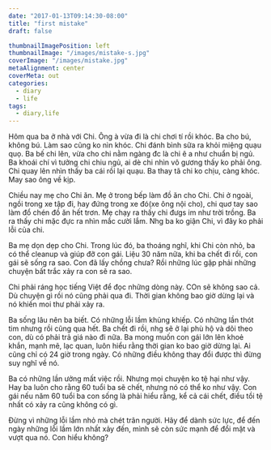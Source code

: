 ```yaml
---
date: "2017-01-13T09:14:30-08:00"
title: "first mistake"
draft: false

thumbnailImagePosition: left
thumbnailImage: "/images/mistake-s.jpg"
coverImage: "/images/mistake.jpg"
metaAlignment: center
coverMeta: out
categories:
  - diary
  - life
tags:
  - diary,life
---
```


Hôm qua ba ở nhà với Chi. Ông à vừa đi là chi chơi tí rồi khóc. Ba cho
bú, không bú. Làm sao cũng ko nìn khóc. Chi đánh bình sữa ra khỏi miệng
quạu quọ. Ba bế chi lên, vừa cho chi nằm ngàng đc là chi ê a như chuẩn
bị ngủ. Ba khoái chí vì tưởng chi chiu ngủ, ai dè chi nhìn vô gương thấy
ko phải ông. Chi quay lên nhìn thấy ba cái rồi lại quạu. Ba thay tã chi
ko chịu, càng khóc. May sao ông về kịp.

Chiều nay mẹ cho Chi ăn. Mẹ ở trong bếp làm đồ ăn cho Chi. Chi ở ngoài,
ngồi trong xe tập đi, hay đứng trong xe đó(xe ông nội cho), chi quơ tay
sao làm đổ chén đồ ăn hết trơn. Mẹ chạy ra thấy chi đưgs im như trời
trồng. Ba ra thấy chi mặc đực ra nhìn mắc cười lắm. Nhg ba ko giận Chi,
vì đây ko phải lỗi của chi.

Ba mẹ dọn dẹp cho Chi. Trong lúc đó, ba thoáng nghĩ, khi Chi còn nhỏ, ba
có thể cleanup và giúp đỡ con gái. Liệu 30 năm nữa, khi ba chết đi rồi,
con gái sẽ sống ra sao. Con đã lấy chồng chưa? Rồi những lúc gặp phải
những chuyện bất trắc xảy ra con sẽ ra sao.

Chi phải ráng học tiếng Việt để đọc những dòng này. COn sẽ không sao cả.
Dù chuyện gì rồi nó cũng phải qua đi. Thời gian  không bao giờ dừng lại
và  nó khiến moi thư phải xảy ra.

Ba sống lâu nên ba biết. Có những lỗi lầm khủng khiếp. Có những lần thót
tim nhưng rồi cũng qua hết. Ba chết đi rồi, nhg sẽ ở lại phù hộ và dõi
theo con, dù có phải trả giá nào đi nữa. Ba mong muốn con gái lớn lên
khoẻ khắn, mạnh mẽ, lạc quan, luôn hiểu rằng thời gian ko bao giờ dừng
lại. Ai cũng chỉ có 24 giờ trong ngày. Có những điều không thay đổi được
thì đừng suy nghĩ về nó.

Ba có những lần ưởng mất việc rồi. Nhưng mọi chuyện ko tệ hại như vậy.
Hay ba luôn cho rằng 60 tuổi ba sẽ chết, nhưng nó có thể ko như vậy. Con
gái nếu năm 60 tuổi ba con sống là phải hiểu rằng, kể cả cái chết, điều
tồi tệ nhất có xảy ra cũng không có gì.

Đừng vì những lỗi lầm nhỏ mà chét trân người. Hãy để dành sức lực, để
đến ngày những lỗi lầm lớn nhất xảy đến, mình sẽ còn sức mạnh để đổi mặt
và vượt qua nó. Con hiểu không?
